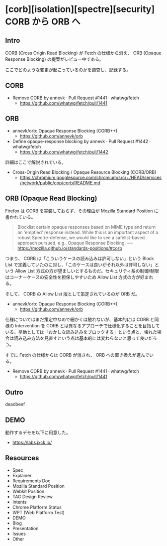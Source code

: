 # [corb][isolation][spectre][security]　CORB から ORB へ

## Intro

CORB (Cross Origin Read Blocking) が Fetch の仕様から消え、 ORB (Opaque Response Blocking) の提案がレビュー中である。

ここでどのような変更が起こっているのかを調査し、記録する。

## CORB

- Remove CORB by annevk · Pull Request #1441 · whatwg/fetch
  - https://github.com/whatwg/fetch/pull/1441



## ORB

- annevk/orb: Opaque Response Blocking (CORB++)
  - https://github.com/annevk/orb
- Define opaque-response blocking by annevk · Pull Request #1442 · whatwg/fetch
  - https://github.com/whatwg/fetch/pull/1442



詳細はここで解説されている。

- Cross-Origin Read Blocking / Opaque Resource Blocking (CORB/ORB)
  - https://chromium.googlesource.com/chromium/src/+/HEAD/services/network/public/cpp/corb/README.md



## ORB (Opaque Read Blocking)

Firefox は CORB を実装しておらず、その理由が Mozilla Standard Position に書かれている。

> Blocklist certain opaque responses based on MIME type and return an 'emptied' response instead.
> While this is an important aspect of a robust Spectre-defense, we would like to see a safelist-based approach pursued, e.g., Opaque Response Blocking.
> --- https://mozilla.github.io/standards-positions/#corb

つまり、 CORB は「こういうケースの読み込みは許可しない」という Block List で定義していたのに対し、「このケースは良いがそれ以外は許可しない」という Allow List 方式の方が望ましいとするものだ。セキュリティ系の制御/制限はコーナーケースの安全性を担保しやすいため Allow List 方式の方が好まれる。

そして、 CORB の Allow List 版として策定されているのが ORB だ。

- annevk/orb: Opaque Response Blocking (CORB++)
  - https://github.com/annevk/orb

仕様についてはまだ策定中なので細かくは触れないが、基本的には CORB と同様の Intervention を CORB とは異なるアプローチで仕様化することを目指している。挙動としては「おかしな読み込みをブロックする」という点と、壊れた場合は読み込み方法を見直すという点は基本的には変わらないと思って良いだろう。

すでに Fetch の仕様からは CORB が消され、 ORB への置き換えが進んでいる。

- Remove CORB by annevk · Pull Request #1441 · whatwg/fetch
  - https://github.com/whatwg/fetch/pull/1441





## Outro

deadbeef


## DEMO

動作するデモを以下に用意した。

- <https://labs.jxck.io/>


## Resources

- Spec
- Explainer
- Requirements Doc
- Mozilla Standard Position
- Webkit Position
- TAG Design Review
- Intents
- Chrome Platform Status
- WPT (Web Platform Test)
- DEMO
- Blog
- Presentation
- Issues
- Other